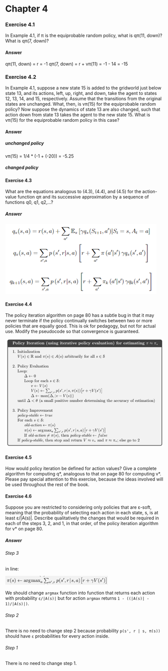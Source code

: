 # Chapter 4

### Exercise 4.1

In Example 4.1, if π is the equiprobable random policy, what is qπ(11, down)?
What is qπ(7, down)?

#### Answer

qπ(11, down) = r = -1
qπ(7, down) = r + vπ(11) = -1 - 14 = -15

### Exercise 4.2

In Example 4.1, suppose a new state 15 is added to the gridworld just below
state 13, and its actions, left, up, right, and down, take the agent to states 12, 13, 14,
and 15, respectively. Assume that the transitions from the original states are unchanged.
What, then, is vπ(15) for the equiprobable random policy? Now suppose the dynamics of
state 13 are also changed, such that action down from state 13 takes the agent to the new
state 15. What is vπ(15) for the equiprobable random policy in this case?

#### Answer

##### unchanged policy

vπ(15) = 1/4 * (-1 + (-20)) = -5.25

##### changed policy



#### Exercise 4.3

What are the equations analogous to (4.3), (4.4), and (4.5) for the action-
value function qπ and its successive approximation by a sequence of functions q0, q1, q2,...?

##### Answer

![answer 4.3](assets/answer-004_03_01.png)

#### Exercise 4.4

The policy iteration algorithm on page 80 has a subtle bug in that it may
never terminate if the policy continually switches between two or more policies that are
equally good. This is ok for pedagogy, but not for actual use. Modify the pseudocode so
that convergence is guaranteed.

![algorithm policy iteration](assets/answer-004_04_01.png)

#### Exercise 4.5

How would policy iteration be defined for action values? Give a complete
algorithm for computing q*, analogous to that on page 80 for computing v*. Please pay
special attention to this exercise, because the ideas involved will be used throughout the
rest of the book.

#### Exercise 4.6

Suppose you are restricted to considering only policies that are ε-soft,
meaning that the probability of selecting each action in each state, s, is at least ε/|A(s)|.
Describe qualitatively the changes that would be required in each of the steps 3, 2, and 1,
in that order, of the policy iteration algorithm for v* on page 80.

##### Answer

###### Step 3

in line:

![step 3 line](assets/answer-004_06_01.png)

We should change `argmax` function into function that returns each action with probability `ε/|A(s)|` but for action `argmax` returns `1 - ((|A(s)| - 1)/|A(s)|)`.

###### Step 2

There is no need to change step 2 because probability `p(s', r | s, π(s))` should have `ε` probabilities for every action inside.

###### Step 1

There is no need to change step 1.
